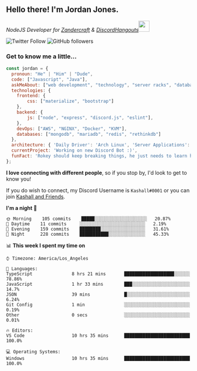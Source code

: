 <h2> Hello there! I'm Jordan Jones.</h2>
<p><em>NodeJS Developer for <a href="https://github.com/Zandercraft">Zandercraft</a> & <a href="https://github.com/DiscordHangouts">DiscordHangouts</a><img src="https://media.giphy.com/media/WUlplcMpOCEmTGBtBW/giphy.gif" width="30"></em></p>

![Twitter Follow](https://img.shields.io/twitter/follow/kashalls?label=Follow)
![GitHub followers](https://img.shields.io/github/followers/kashalls?label=Follow&style=social)

### Get to know me a little...

```javascript
const jordan = {
  pronoun: "He" | "Him" | "Dude",
  code: ["Javascript", "Java"],
  askMeAbout: ["web development", "technology", "server racks", "databases"],
  technologies: {
    frontend: {
        css: ["materialize", "bootstrap"]
    },
    backend: {
        js: ["node", "express", "discord.js", "eslint"],
    },
    devOps: ["AWS", "NGINX", "Docker", "KVM"],
    databases: ["mongodb", "mariadb", "redis", "rethinkdb"]
  },
  architecture: { 'Daily Driver': 'Arch Linux', 'Server Applications': 'Ubuntu Focal' },
  currentProject: 'Working on new Discord Bot :)',
  funFact: 'Rokey should keep breaking things, he just needs to learn how to fix them.'
};
```

<b>I love connecting with different people</b>, so if you stop by, I'd look to get to know you!

If you do wish to connect, my Discord Username is `Kashall#0001` or you can join <a href="https://discord.gg/Xv7WKN">Kashall and Friends</a>.

<!--START_SECTION:waka-->
**I'm a night 🦉** 

```text
🌞 Morning    105 commits    █████░░░░░░░░░░░░░░░░░░░░   20.87% 
🌆 Daytime    11 commits     ░░░░░░░░░░░░░░░░░░░░░░░░░   2.19% 
🌃 Evening    159 commits    ████████░░░░░░░░░░░░░░░░░   31.61% 
🌙 Night      228 commits    ███████████░░░░░░░░░░░░░░   45.33%

```


📊 **This week I spent my time on** 

```text
⌚︎ Timezone: America/Los_Angeles

💬 Languages: 
TypeScript               8 hrs 21 mins       ███████████████████░░░░░░   78.86% 
JavaScript               1 hr 33 mins        ███░░░░░░░░░░░░░░░░░░░░░░   14.7% 
JSON                     39 mins             █░░░░░░░░░░░░░░░░░░░░░░░░   6.24% 
Git Config               1 min               ░░░░░░░░░░░░░░░░░░░░░░░░░   0.19% 
Other                    0 secs              ░░░░░░░░░░░░░░░░░░░░░░░░░   0.01%

🔥 Editors: 
VS Code                  10 hrs 35 mins      █████████████████████████   100.0%

💻 Operating Systems: 
Windows                  10 hrs 35 mins      █████████████████████████   100.0%

```


<!--END_SECTION:waka-->

